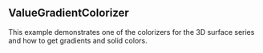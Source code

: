 ## ValueGradientColorizer
This example demonstrates one of the colorizers for the 3D surface series and how to get gradients and solid colors.

[//]: <keywords: valuegradientcolorizer, 3D, surface>
